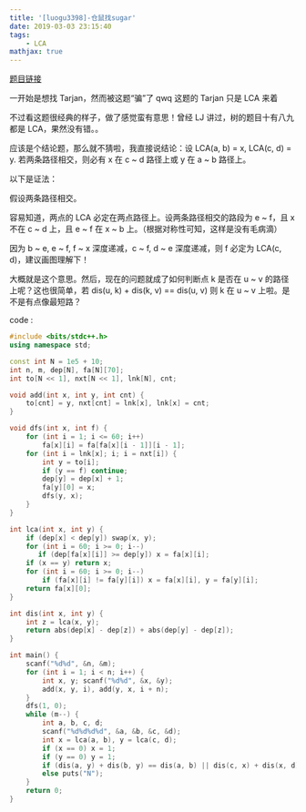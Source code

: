 ```yaml
---
title: '[luogu3398]-仓鼠找sugar'
date: 2019-03-03 23:15:40
tags: 
    - LCA
mathjax: true
---
```


[题目链接](https://www.luogu.org/problemnew/show/P3398)

一开始是想找 Tarjan，然而被这题“骗”了 qwq 这题的 Tarjan 只是 LCA 来着

不过看这题很经典的样子，做了感觉蛮有意思！曾经 LJ 讲过，树的题目十有八九都是 LCA，果然没有错。。

应该是个结论题，那么就不猜啦，我直接说结论：设 LCA(a, b) = x, LCA(c, d) = y. 若两条路径相交，则必有 x 在 c ~ d 路径上或 y 在 a ~ b 路径上。

以下是证法：

假设两条路径相交。

容易知道，两点的 LCA 必定在两点路径上。设两条路径相交的路段为 e ~ f，且 x 不在 c ~ d 上，且 e ~ f 在 x ~ b 上。（根据对称性可知，这样是没有毛病滴）

因为 b ~ e, e ~ f, f ~ x 深度递减，c ~ f, d ~ e 深度递减，则 f 必定为 LCA(c, d)，建议画图理解下！

大概就是这个意思。然后，现在的问题就成了如何判断点 k 是否在 u ~ v 的路径上呢？这也很简单，若 dis(u, k) + dis(k, v) == dis(u, v) 则 k 在 u ~ v 上啦。是不是有点像最短路？

code :
``` c++
#include <bits/stdc++.h>
using namespace std;

const int N = 1e5 + 10;
int n, m, dep[N], fa[N][70];
int to[N << 1], nxt[N << 1], lnk[N], cnt;

void add(int x, int y, int cnt) {
    to[cnt] = y, nxt[cnt] = lnk[x], lnk[x] = cnt;
}

void dfs(int x, int f) {
    for (int i = 1; i <= 60; i++)
        fa[x][i] = fa[fa[x][i - 1]][i - 1];
    for (int i = lnk[x]; i; i = nxt[i]) {
        int y = to[i];
        if (y == f) continue;
        dep[y] = dep[x] + 1;
        fa[y][0] = x;
        dfs(y, x);
    }
}

int lca(int x, int y) {
    if (dep[x] < dep[y]) swap(x, y);
    for (int i = 60; i >= 0; i--)
       if (dep[fa[x][i]] >= dep[y]) x = fa[x][i];
    if (x == y) return x;
    for (int i = 60; i >= 0; i--)
        if (fa[x][i] != fa[y][i]) x = fa[x][i], y = fa[y][i];
    return fa[x][0];
}

int dis(int x, int y) {
    int z = lca(x, y);
    return abs(dep[x] - dep[z]) + abs(dep[y] - dep[z]);
}

int main() {
    scanf("%d%d", &n, &m);
    for (int i = 1; i < n; i++) {
        int x, y; scanf("%d%d", &x, &y);
        add(x, y, i), add(y, x, i + n);
    }
    dfs(1, 0);
    while (m--) {
        int a, b, c, d;
        scanf("%d%d%d%d", &a, &b, &c, &d);
        int x = lca(a, b), y = lca(c, d);
        if (x == 0) x = 1;
        if (y == 0) y = 1;
        if (dis(a, y) + dis(b, y) == dis(a, b) || dis(c, x) + dis(x, d) == dis(c, d)) puts("Y");
        else puts("N");
    }
    return 0;
}
```
